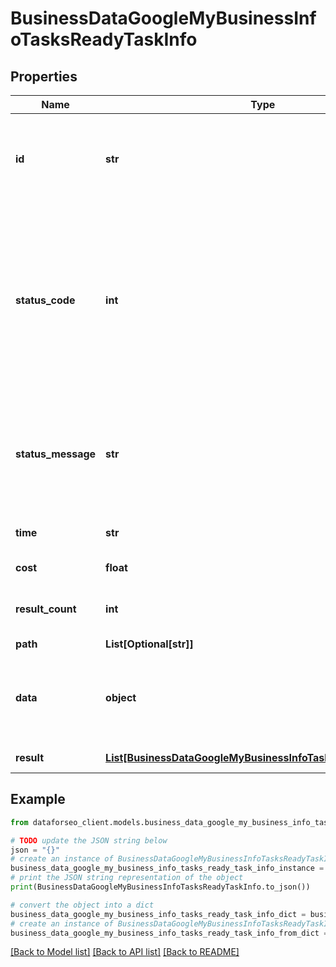 # BusinessDataGoogleMyBusinessInfoTasksReadyTaskInfo


## Properties

Name | Type | Description | Notes
------------ | ------------- | ------------- | -------------
**id** | **str** | task identifier unique task identifier in our system in the UUID format | [optional] 
**status_code** | **int** | status code of the task generated by DataForSEO, can be within the following range: 10000-60000 you can find the full list of the response codes here | [optional] 
**status_message** | **str** | informational message of the task you can find the full list of general informational messages here | [optional] 
**time** | **str** | execution time, seconds | [optional] 
**cost** | **float** | total tasks cost, USD | [optional] 
**result_count** | **int** | number of elements in the result array | [optional] 
**path** | **List[Optional[str]]** | URL path | [optional] 
**data** | **object** | contains the same parameters that you specified in the POST request | [optional] 
**result** | [**List[BusinessDataGoogleMyBusinessInfoTasksReadyResultInfo]**](BusinessDataGoogleMyBusinessInfoTasksReadyResultInfo.md) | array of results | [optional] 

## Example

```python
from dataforseo_client.models.business_data_google_my_business_info_tasks_ready_task_info import BusinessDataGoogleMyBusinessInfoTasksReadyTaskInfo

# TODO update the JSON string below
json = "{}"
# create an instance of BusinessDataGoogleMyBusinessInfoTasksReadyTaskInfo from a JSON string
business_data_google_my_business_info_tasks_ready_task_info_instance = BusinessDataGoogleMyBusinessInfoTasksReadyTaskInfo.from_json(json)
# print the JSON string representation of the object
print(BusinessDataGoogleMyBusinessInfoTasksReadyTaskInfo.to_json())

# convert the object into a dict
business_data_google_my_business_info_tasks_ready_task_info_dict = business_data_google_my_business_info_tasks_ready_task_info_instance.to_dict()
# create an instance of BusinessDataGoogleMyBusinessInfoTasksReadyTaskInfo from a dict
business_data_google_my_business_info_tasks_ready_task_info_from_dict = BusinessDataGoogleMyBusinessInfoTasksReadyTaskInfo.from_dict(business_data_google_my_business_info_tasks_ready_task_info_dict)
```
[[Back to Model list]](../README.md#documentation-for-models) [[Back to API list]](../README.md#documentation-for-api-endpoints) [[Back to README]](../README.md)


